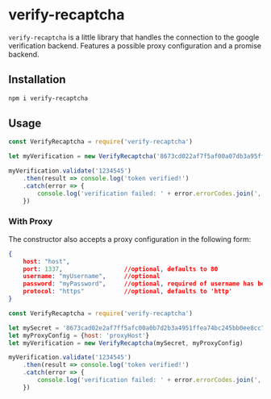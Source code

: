 # verify-recaptcha

`verify-recaptcha` is a little library that handles the connection to the google verification backend.
Features a possible proxy configuration and a promise backend.

## Installation

````bash
npm i verify-recaptcha
````

## Usage

````javascript
const VerifyRecaptcha = require('verify-recaptcha')

let myVerification = new VerifyRecaptcha('8673cd022af7f5af00a07db3a95ffe74b245b0e8cc7d03657')

myVerification.validate('1234545')
    .then(result => console.log('token verified!')
    .catch(error => {
        console.log('verification failed: ' + error.errorCodes.join(',')
    })
````

### With Proxy

The constructor also accepts a proxy configuration in the following form:

````json
{
    host: "host",
    port: 1337,                 //optional, defaults to 80
    username: "myUsername",     //optional
    password: "myPassword",     //optional, required of username has been set
    protocol: "https"           //optional, defaults to 'http'
}
````

````javascript
const VerifyRecaptcha = require('verify-recaptcha')

let mySecret = '8673cad02e2af7ff5afc00a0b7d2b3a4951ffea74bc245bb0ee8cc7dd03f657'
let myProxyConfig = {host: 'proxyHost'}
let myVerification = new VerifyRecaptcha(mySecret, myProxyConfig)

myVerification.validate('1234545')
    .then(result => console.log('token verified!')
    .catch(error => {
        console.log('verification failed: ' + error.errorCodes.join(',')
    })
````
